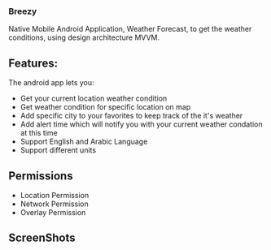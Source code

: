 ### Breezy
Native Mobile Android Application, Weather Forecast, to get the weather conditions, using design architecture MVVM. 

## Features:

The android app lets you:
* Get your current location weather condition
* Get weather condition for specific location on map
* Add specific city to your favorites to keep track of the it's weather
* Add alert time which will notify you with your current weather condation at this time
* Support English and Arabic Language
* Support different units

## Permissions

* Location Permission
* Network Permission
* Overlay Permission

## ScreenShots

